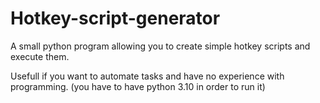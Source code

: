 # Hotkey-script-generator
A small python program allowing you to create simple hotkey scripts and execute them.

Usefull if you want to automate tasks and have no experience with programming.
(you have to have python 3.10 in order to run it)
